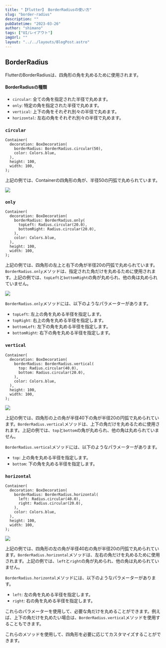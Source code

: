 ```yaml
---
title: "【Flutter】 BorderRadiusの使い方"
slug: "border-radius"
description: ""
pubDatetime: "2023-03-26"
author: "shimano"
tags: ["UI/レイアウト"]
imgUrl: ""
layout: "../../layouts/BlogPost.astro"
---
```


## BorderRadius

FlutterのBorderRadiusは、四角形の角を丸めるために使用されます。

#### BorderRadiusの種類

- `circular`: 全ての角を指定された半径で丸めます。
- `only`: 特定の角を指定された半径で丸めます。
- `vertical`: 上下の角をそれぞれ別々の半径で丸めます。
- `horizontal`: 左右の角をそれぞれ別々の半径で丸めます。

### `circular`

```
Container(
  decoration: BoxDecoration(
    borderRadius: BorderRadius.circular(50),
    color: Colors.blue,
  ),
  height: 100,
  width: 100,
);
```

上記の例では、Containerの四角形の角が、半径50の円弧で丸められています。

![](https://blog.flutteruniv.com/wp-content/uploads/2023/03/スクリーンショット-2023-03-26-14.51.10-1.png)

### `only`

```
Container(
  decoration: BoxDecoration(
    borderRadius: BorderRadius.only(
      topLeft: Radius.circular(20.0),
      bottomRight: Radius.circular(20.0),
    ),
    color: Colors.blue,
  ),
  height: 100,
  width: 100,
);
```

上記の例では、四角形の左上と右下の角が半径20の円弧で丸められています。`BorderRadius.only`メソッドは、指定された角だけを丸めるために使用されます。上記の例では、`topLeft`と`bottomRight`の角が丸められ、他の角は丸められていません。

![](https://blog.flutteruniv.com/wp-content/uploads/2023/03/スクリーンショット-2023-03-26-15.02.23.png)

`BorderRadius.only`メソッドには、以下のようなパラメーターがあります。

- `topLeft`: 左上の角を丸める半径を指定します。
- `topRight`: 右上の角を丸める半径を指定します。
- `bottomLeft`: 左下の角を丸める半径を指定します。
- `bottomRight`: 右下の角を丸める半径を指定します。

### `vertical`

```
Container(
  decoration: BoxDecoration(
    borderRadius: BorderRadius.vertical(
      top: Radius.circular(40.0),
      bottom: Radius.circular(20.0),
    ),
    color: Colors.blue,
  ),
  height: 100,
  width: 100,
);
```

![](https://blog.flutteruniv.com/wp-content/uploads/2023/03/スクリーンショット-2023-03-26-15.05.37.png)

上記の例では、四角形の上の角が半径40下の角が半径20の円弧で丸められています。`BorderRadius.vertical`メソッドは、上下の角だけを丸めるために使用されます。上記の例では、`top`と`bottom`の角が丸められ、他の角は丸められていません。

`BorderRadius.vertical`メソッドには、以下のようなパラメーターがあります。

- `top`: 上の角を丸める半径を指定します。
- `bottom`: 下の角を丸める半径を指定します。

### `horizontal`

```
Container(
  decoration: BoxDecoration(
    borderRadius: BorderRadius.horizontal(
      left: Radius.circular(40.0),
      right: Radius.circular(20.0),
    ),
    color: Colors.blue,
  ),
  height: 100,
  width: 100,
);
```

![](https://blog.flutteruniv.com/wp-content/uploads/2023/03/スクリーンショット-2023-03-26-15.13.57.png)

上記の例では、四角形の左の角が半径40右の角が半径20の円弧で丸められています。`BorderRadius.horizontal`メソッドは、左右の角だけを丸めるために使用されます。上記の例では、`left`と`right`の角が丸められ、他の角は丸められていません。

`BorderRadius.horizontal`メソッドには、以下のようなパラメーターがあります。

- `left`: 左の角を丸める半径を指定します。
- `right`: 右の角を丸める半径を指定します。

これらのパラメーターを使用して、必要な角だけを丸めることができます。例えば、上下の角だけを丸めたい場合は、`BorderRadius.vertical`メソッドを使用することもできます。

これらのメソッドを使用して、四角形を必要に応じてカスタマイズすることができます。